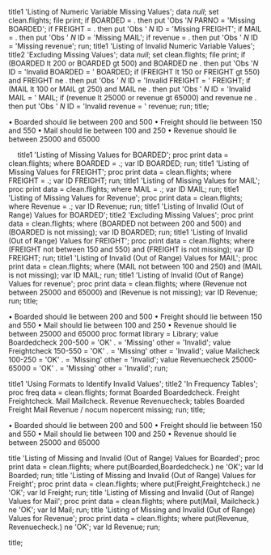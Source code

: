 title1 'Listing of Numeric Variable Missing Values';
data _null_;
set clean.flights;
file print;
if BOARDED = . then put 'Obs '_N_ PARNO = 'Missing BOARDED';
if FREIGHT = . then put 'Obs ' _N_ ID = 'Missing FREIGHT';
if MAIL = . then put 'Obs ' _N_ ID = 'Missing MAIL';
if revenue = . then put 'Obs ' _N_ ID = 'Missing revenue';
run;
title1 'Listing of Invalid Numeric Variable Values';
title2 'Excluding Missing Values';
data _null_;
set clean.flights;
file print;
if (BOARDED lt 200 or BOARDED gt 500) and BOARDED ne . then
put 'Obs '_N_ ID = 'Invalid BOARDED = ' BOARDED;
if (FREIGHT lt 150 or FREIGHT gt 550) and FREIGHT ne . then
put 'Obs ' _N_ ID = 'Invalid FREIGHT = ' FREIGHT;
if (MAIL lt 100 or MAIL gt 250) and MAIL ne . then
put 'Obs ' _N_ ID = 'Invalid MAIL = ' MAIL;
if (revenue lt 25000 or revenue gt 65000) and revenue ne . then
put 'Obs ' _N_ ID = 'Invalid revenue = ' revenue;
run;
title;

• Boarded should lie between 200 and 500
• Freight should lie between 150 and 550
• Mail should lie between 100 and 250
• Revenue should lie between 25000 and 65000


 
title1 'Listing of Missing Values for BOARDED';
proc print data = clean.flights;
where BOARDED = .;
var ID BOARDED;
run;
title1 'Listing of Missing Values for FREIGHT';
proc print data = clean.flights;
where FREIGHT = .;
var ID FREIGHT;
run;
title1 'Listing of Missing Values for MAIL';
proc print data = clean.flights;
where MAIL = .;
var ID MAIL;
run;
title1 'Listing of Missing Values for Revenue';
proc print data = clean.flights;
where Revenue = .;
var ID Revenue;
run;
title1 'Listing of Invalid (Out of Range) Values for BOARDED';
title2 'Excluding Missing Values';
proc print data = clean.flights;
where (BOARDED not between 200 and 500) and (BOARDED is not missing);
var ID BOARDED;
run;
title1 'Listing of Invalid (Out of Range) Values for FREIGHT';
proc print data = clean.flights;
where (FREIGHT not between 150 and 550) and (FREIGHT is not missing);
var ID FREIGHT;
run;
title1 'Listing of Invalid (Out of Range) Values for MAIL';
proc print data = clean.flights;
where (MAIL not between 100 and 250) and (MAIL is not missing);
var ID MAIL;
run;
title1 'Listing of Invalid (Out of Range) Values for revenue';
proc print data = clean.flights;
where (Revenue not between 25000 and 65000) and (Revenue is not missing);
var ID Revenue;
run;
title;

• Boarded should lie between 200 and 500
• Freight should lie between 150 and 550
• Mail should lie between 100 and 250
• Revenue should lie between 25000 and 65000
proc format library = Library;
value Boardedcheck 200-500 = 'OK'
. = 'Missing'
other = 'Invalid';
value Freightcheck 150-550 = 'OK'
. = 'Missing'
other = 'Invalid';
value Mailcheck 100-250 = 'OK'
. = 'Missing'
other = 'Invalid';
value Revenuecheck 25000-65000 = 'OK'
. = 'Missing'
other = 'Invalid';
run;

title1 'Using Formats to Identify Invalid Values';
title2 'In Frequency Tables';
proc freq data = clean.flights;
format Boarded Boardedcheck. Freight Freightcheck. Mail Mailcheck. Revenue Revenuecheck;
tables Boarded Freight Mail Revenue / nocum nopercent missing;
run;
title;

• Boarded should lie between 200 and 500
• Freight should lie between 150 and 550
• Mail should lie between 100 and 250
• Revenue should lie between 25000 and 65000

title 'Listing of Missing and Invalid (Out of Range) Values for Boarded';
proc print data = clean.flights;
where put(Boarded,Boardedcheck.) ne 'OK';
var Id Boarded;
run;
title 'Listing of Missing and Invalid (Out of Range) Values for Freight';
proc print data = clean.flights;
where put(Freight,Freightcheck.) ne 'OK';
var Id Freight;
run;
title 'Listing of Missing and Invalid (Out of Range) Values for Mail';
proc print data = clean.flights;
where put(Mail, Mailcheck.) ne 'OK';
var Id Mail;
run;
title 'Listing of Missing and Invalid (Out of Range) Values for Revenue';
proc print data = clean.flights;
where put(Revenue, Revenuecheck.) ne 'OK';
var Id Revenue;
run;

title;
